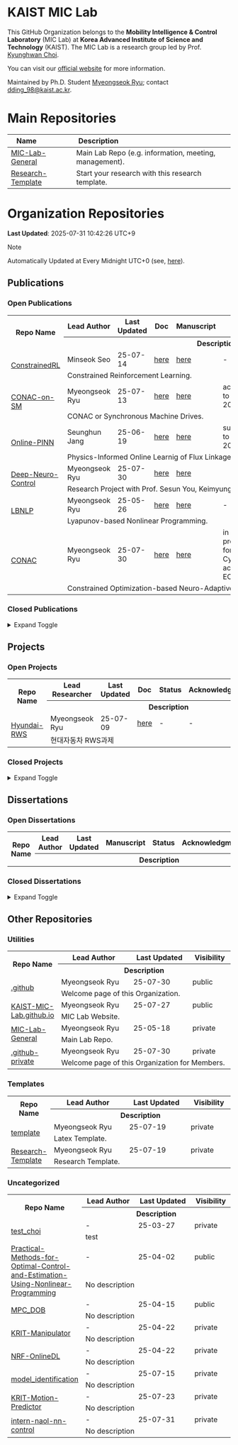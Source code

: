 
# KAIST MIC Lab

This GitHub Organization belongs to the **Mobility Intelligence & Control Laboratory** (MIC Lab) at **Korea Advanced Institute of Science and Technology** (KAIST).
The MIC Lab is a research group led by Prof. [Kyunghwan Choi](https://github.com/orgs/KAIST-MIC-Lab/people/Kyunghwan-Choi).

You can visit our [official website](https://kaist-mic-lab.github.io) for more information.

Maintained by Ph.D. Student [Myeongseok Ryu](https://github.com/DDingR); contact [dding_98@kaist.ac.kr](mailto:dding_98@kaist.ac.kr).

# Main Repositories

|<div style="width:70px">Name</div>|<div style="width:100px">Description</div>|
|------|---|
|[MIC-Lab-General](https://github.com/KAIST-MIC-Lab/MIC-Lab-General)|Main Lab Repo (e.g. information, meeting, management).|
|[Research-Template](https://github.com/KAIST-MIC-Lab/Research-Template)|Start your research with this research template.|

# Organization Repositories 

**Last Updated**: 2025-07-31 10:42:26 UTC+9
> [!Note]
> Automatically Updated at Every Midnight UTC+0
> (see, [here](https://github.com/KAIST-MIC-Lab/.github-private/actions/workflows/auto_readme_gen.yml)).

## Publications

### Open Publications
<table>
<!--  -->   
    <tr>
        <th style="width:10%" rowspan="2">Repo Name</th>
        <th>Lead Author</th>
        <th>Last Updated</th>
        <th>Doc</th>
        <th>Manuscript</th>
        <th>Status</th>
        <th>Acknowledgment</th>
        <th>Visibility</th>
    </tr>
    <tr>
        <th colspan="7">Description</th>
    </tr>
<!--  -->
    <tr>
        <td rowspan="2"><a href="https://github.com/KAIST-MIC-Lab/ConstrainedRL">ConstrainedRL</a></td>
        <td>Minseok Seo</td>
        <td>25-07-14</td>
        <td><a href="https://github.com/KAIST-MIC-Lab/ConstrainedRL/blob/main//doc/main.pdf">here</a></td>
        <td><a href="https://github.com/KAIST-MIC-Lab/ConstrainedRL/blob/main/">here</a></td>
        <td>-</td>
        <td>-</td>
        <td>public</td>
    </tr>
    <tr>
        <td colspan="7">Constrained Reinforcement Learning.</td>
    </tr>                           
<!--  -->
    <tr>
        <td rowspan="2"><a href="https://github.com/KAIST-MIC-Lab/CONAC-on-SM">CONAC-on-SM</a></td>
        <td>Myeongseok Ryu</td>
        <td>25-07-13</td>
        <td><a href="https://github.com/KAIST-MIC-Lab/CONAC-on-SM/blob/main/">here</a></td>
        <td><a href="https://github.com/KAIST-MIC-Lab/CONAC-on-SM/blob/main/manuscript.pdf">here</a></td>
        <td>accepted to IECON 2025</td>
        <td>GIST-IREF, NRF-OnlineRL</td>
        <td>private</td>
    </tr>
    <tr>
        <td colspan="7">CONAC or Synchronous Machine Drives.</td>
    </tr>                           
<!--  -->
    <tr>
        <td rowspan="2"><a href="https://github.com/KAIST-MIC-Lab/Online-PINN">Online-PINN</a></td>
        <td>Seunghun Jang</td>
        <td>25-06-19</td>
        <td><a href="https://github.com/KAIST-MIC-Lab/Online-PINN/blob/main//doc/main.pdf">here</a></td>
        <td><a href="https://github.com/KAIST-MIC-Lab/Online-PINN/blob/main/manuscript.pdf">here</a></td>
        <td>submitted to IECON 2025</td>
        <td>NRF-OnlineDL</td>
        <td>private</td>
    </tr>
    <tr>
        <td colspan="7">Physics-Informed Online Learnig of Flux Linkage Model for SM.</td>
    </tr>                           
<!--  -->
    <tr>
        <td rowspan="2"><a href="https://github.com/KAIST-MIC-Lab/Deep-Neuro-Control">Deep-Neuro-Control</a></td>
        <td>Myeongseok Ryu</td>
        <td>25-07-30</td>
        <td><a href="https://github.com/KAIST-MIC-Lab/Deep-Neuro-Control/blob/main//doc/main.pdf">here</a></td>
        <td><a href="https://github.com/KAIST-MIC-Lab/Deep-Neuro-Control/blob/main/manuscript.pdf">here</a></td>
        <td></td>
        <td>-</td>
        <td>private</td>
    </tr>
    <tr>
        <td colspan="7">Research Project with Prof. Sesun You, Keimyung University.</td>
    </tr>                           
<!--  -->
    <tr>
        <td rowspan="2"><a href="https://github.com/KAIST-MIC-Lab/LBNLP">LBNLP</a></td>
        <td>Myeongseok Ryu</td>
        <td>25-05-26</td>
        <td><a href="https://github.com/KAIST-MIC-Lab/LBNLP/blob/main//doc/main.pdf">here</a></td>
        <td><a href="https://github.com/KAIST-MIC-Lab/LBNLP/blob/main/">here</a></td>
        <td>-</td>
        <td>-</td>
        <td>private</td>
    </tr>
    <tr>
        <td colspan="7">Lyapunov-based Nonlinear Programming.</td>
    </tr>                           
<!--  -->
    <tr>
        <td rowspan="2"><a href="https://github.com/KAIST-MIC-Lab/CONAC">CONAC</a></td>
        <td>Myeongseok Ryu</td>
        <td>25-07-30</td>
        <td><a href="https://github.com/KAIST-MIC-Lab/CONAC/blob/main/">here</a></td>
        <td><a href="https://github.com/KAIST-MIC-Lab/CONAC/blob/main/manuscript.pdf">here</a></td>
        <td>in preparation for Trans. Cyb., accepted ECC 2025</td>
        <td></td>
        <td>public</td>
    </tr>
    <tr>
        <td colspan="7">Constrained Optimization-based Neuro-Adaptive Control.</td>
    </tr>                           
</table>

### Closed Publications
<details>
<summary>Expand Toggle</summary>
<div markdown="1">

<table>
<!--  -->   
    <tr>
        <th style="width:10%" rowspan="2">Repo Name</th>
        <th>Lead Author</th>
        <th>Last Updated</th>
        <th>Doc</th>
        <th>Manuscript</th>
        <th>Status</th>
        <th>Acknowledgment</th>
        <th>Visibility</th>
    </tr>
    <tr>
        <th colspan="7">Description</th>
    </tr>
<!--  -->
    <tr>
        <td rowspan="2"><a href="https://github.com/KAIST-MIC-Lab/Integration-Error-Estimation-Based-FLE">Integration-Error-Estimation-Based-FLE</a></td>
        <td>Seunghun Jang</td>
        <td>25-05-18</td>
        <td><a href="https://github.com/KAIST-MIC-Lab/Integration-Error-Estimation-Based-FLE/blob/main/">here</a></td>
        <td><a href="https://github.com/KAIST-MIC-Lab/Integration-Error-Estimation-Based-FLE/blob/main/manuscript.pdf">here</a></td>
        <td>accepted to CDC 2023</td>
        <td>ETRI-PBV</td>
        <td>public</td>
    </tr>
    <tr>
        <td colspan="7">Integration Error Estimation-based FLE.</td>
    </tr>                           
<!--  -->
    <tr>
        <td rowspan="2"><a href="https://github.com/KAIST-MIC-Lab/ESO-FLE">ESO-FLE</a></td>
        <td>Seunghun Jang</td>
        <td>25-05-18</td>
        <td><a href="https://github.com/KAIST-MIC-Lab/ESO-FLE/blob/main/">here</a></td>
        <td><a href="https://github.com/KAIST-MIC-Lab/ESO-FLE/blob/main/manuscript.pdf">here</a></td>
        <td>published ISIE 2024</td>
        <td>ETRI-PBV</td>
        <td>public</td>
    </tr>
    <tr>
        <td colspan="7">Extended State Observer-based Flux Linkage Estimator</td>
    </tr>                           
<!--  -->
    <tr>
        <td rowspan="2"><a href="https://github.com/KAIST-MIC-Lab/CNN-based-Adaptive-Control">CNN-based-Adaptive-Control</a></td>
        <td>Myeongseok Ryu</td>
        <td>25-05-31</td>
        <td><a href="https://github.com/KAIST-MIC-Lab/CNN-based-Adaptive-Control/blob/main/">here</a></td>
        <td><a href="https://github.com/KAIST-MIC-Lab/CNN-based-Adaptive-Control/blob/main/L4DC25%201st%20sub.pdf">here</a></td>
        <td>declined by L4DC 2025</td>
        <td>-</td>
        <td>public</td>
    </tr>
    <tr>
        <td colspan="7">Neuro-adaptive control with CNN</td>
    </tr>                           
</table>
</div>
</details>

## Projects

### Open Projects
<table>
<!--  -->   
    <tr>
        <th style="width:10%" rowspan="2">Repo Name</th>
        <th>Lead Researcher</th>
        <th>Last Updated</th>
        <th>Doc</th>
        <th>Status</th>
        <th>Acknowledgment</th>
        <th>Visibility</th>
    </tr>
    <tr>
        <th colspan="6">Description</th>
    </tr>
<!--  -->
    <tr>
        <td rowspan="2"><a href="https://github.com/KAIST-MIC-Lab/Hyundai-RWS">Hyundai-RWS</a></td>
        <td>Myeongseok Ryu</td>
        <td>25-07-09</td>
        <td><a href="https://github.com/KAIST-MIC-Lab/Hyundai-RWS/blob/main/./doc/main.pdf">here</a></td>
        <td>-</td>
        <td>-</td>
        <td>private</td>
    </tr>
    <tr>
        <td colspan="6">현대자동차 RWS과제</td>
    </tr>                           
</table>

### Closed Projects
<details>
<summary>Expand Toggle</summary>
<div markdown="1">

<table>
<!--  -->   
    <tr>
        <th style="width:10%" rowspan="2">Repo Name</th>
        <th>Lead Researcher</th>
        <th>Last Updated</th>
        <th>Doc</th>
        <th>Status</th>
        <th>Acknowledgment</th>
        <th>Visibility</th>
    </tr>
    <tr>
        <th colspan="6">Description</th>
    </tr>
</table>
</div>
</details>

## Dissertations

### Open Dissertations
<table>
<!--  -->   
    <tr>
        <th style="width:10%" rowspan="2">Repo Name</th>
        <th>Lead Author</th>
        <th>Last Updated</th>
        <th>Manuscript</th>
        <th>Status</th>
        <th>Acknowledgment</th>
        <th>Visibility</th>
    </tr>
    <tr>
        <th colspan="6">Description</th>
    </tr>
</table>

### Closed Dissertations
<details>
<summary>Expand Toggle</summary>
<div markdown="1">

<table>
<!--  -->   
    <tr>
        <th style="width:10%" rowspan="2">Repo Name</th>
        <th>Lead Author</th>
        <th>Last Updated</th>
        <th>Manuscript</th>
        <th>Status</th>
        <th>Acknowledgment</th>
        <th>Visibility</th>
    </tr>
    <tr>
        <th colspan="6">Description</th>
    </tr>
<!--  -->
    <tr>
        <td rowspan="2"><a href="https://github.com/KAIST-MIC-Lab/Minseok-Master-s-Thesis">Minseok-Master-s-Thesis</a></td>
        <td>Minseok Seo</td>
        <td>25-07-14</td>
        <td><a href="https://github.com/KAIST-MIC-Lab/Minseok-Master-s-Thesis/blob/main/Dissertation.pdf">here</a></td>
        <td>-</td>
        <td>-</td>
        <td>public</td>
    </tr>
    <tr>
        <td colspan="6">Master Thesis</td>
    </tr>                           
<!--  -->
    <tr>
        <td rowspan="2"><a href="https://github.com/KAIST-MIC-Lab/Seunghun-Master-s-Thesis">Seunghun-Master-s-Thesis</a></td>
        <td>Seunghun Jang</td>
        <td>25-05-18</td>
        <td><a href="https://github.com/KAIST-MIC-Lab/Seunghun-Master-s-Thesis/blob/main/Dissertation.pdf">here</a></td>
        <td>-</td>
        <td>-</td>
        <td>public</td>
    </tr>
    <tr>
        <td colspan="6">Master Thesis</td>
    </tr>                           
<!--  -->
    <tr>
        <td rowspan="2"><a href="https://github.com/KAIST-MIC-Lab/Myeongseok-Master-s-Thesis">Myeongseok-Master-s-Thesis</a></td>
        <td>Myeongseok Ryu</td>
        <td>25-05-18</td>
        <td><a href="https://github.com/KAIST-MIC-Lab/Myeongseok-Master-s-Thesis/blob/main/Dissertation.pdf">here</a></td>
        <td>-</td>
        <td>-</td>
        <td>public</td>
    </tr>
    <tr>
        <td colspan="6">Master Thesis</td>
    </tr>                           
</table>
</div>
</details>

## Other Repositories

### Utilities
<table>
<!--  -->   
    <tr>
        <th style="width:10%" rowspan="2">Repo Name</th>
        <th>Lead Author</th>
        <th>Last Updated</th>
        <th>Visibility</th>
    </tr>
    <tr>
        <th colspan="3">Description</th>
    </tr>
<!--  -->
    <tr>
        <td rowspan="2"><a href="https://github.com/KAIST-MIC-Lab/.github">.github</a></td>
        <td>Myeongseok Ryu</td>
        <td>25-07-30</td>
        <td>public</td>
    </tr>
    <tr>
        <td colspan="3">Welcome page of this Organization.</td>
    </tr>                           
<!--  -->
    <tr>
        <td rowspan="2"><a href="https://github.com/KAIST-MIC-Lab/KAIST-MIC-Lab.github.io">KAIST-MIC-Lab.github.io</a></td>
        <td>Myeongseok Ryu</td>
        <td>25-07-27</td>
        <td>public</td>
    </tr>
    <tr>
        <td colspan="3">MIC Lab Website.</td>
    </tr>                           
<!--  -->
    <tr>
        <td rowspan="2"><a href="https://github.com/KAIST-MIC-Lab/MIC-Lab-General">MIC-Lab-General</a></td>
        <td>Myeongseok Ryu</td>
        <td>25-05-18</td>
        <td>private</td>
    </tr>
    <tr>
        <td colspan="3">Main Lab Repo.</td>
    </tr>                           
<!--  -->
    <tr>
        <td rowspan="2"><a href="https://github.com/KAIST-MIC-Lab/.github-private">.github-private</a></td>
        <td>Myeongseok Ryu</td>
        <td>25-07-30</td>
        <td>private</td>
    </tr>
    <tr>
        <td colspan="3">Welcome page of this Organization  for Members.</td>
    </tr>                           
</table>

### Templates
<table>
<!--  -->   
    <tr>
        <th style="width:10%" rowspan="2">Repo Name</th>
        <th>Lead Author</th>
        <th>Last Updated</th>
        <th>Visibility</th>
    </tr>
    <tr>
        <th colspan="3">Description</th>
    </tr>
<!--  -->
    <tr>
        <td rowspan="2"><a href="https://github.com/KAIST-MIC-Lab/template">template</a></td>
        <td>Myeongseok Ryu</td>
        <td>25-07-19</td>
        <td>private</td>
    </tr>
    <tr>
        <td colspan="3">Latex Template.</td>
    </tr>                           
<!--  -->
    <tr>
        <td rowspan="2"><a href="https://github.com/KAIST-MIC-Lab/Research-Template">Research-Template</a></td>
        <td>Myeongseok Ryu</td>
        <td>25-07-19</td>
        <td>private</td>
    </tr>
    <tr>
        <td colspan="3">Research Template.</td>
    </tr>                           
</table>

### Uncategorized

<table>
<!--  -->   
    <tr>
        <th style="width:10%" rowspan="2">Repo Name</th>
        <th>Lead Author</th>
        <th>Last Updated</th>
        <th>Visibility</th>
    </tr>
    <tr>
        <th colspan="3">Description</th>
    </tr>
<!--  -->
    <tr>
        <td rowspan="2"><a href="https://github.com/KAIST-MIC-Lab/test_choi">test_choi</a></td>
        <td>-</td>
        <td>25-03-27</td>
        <td>private</td>
    </tr>
    <tr>
        <td colspan="3">test</td>
    </tr>                           
<!--  -->
    <tr>
        <td rowspan="2"><a href="https://github.com/KAIST-MIC-Lab/Practical-Methods-for-Optimal-Control-and-Estimation-Using-Nonlinear-Programming">Practical-Methods-for-Optimal-Control-and-Estimation-Using-Nonlinear-Programming</a></td>
        <td>-</td>
        <td>25-04-02</td>
        <td>public</td>
    </tr>
    <tr>
        <td colspan="3">No description</td>
    </tr>                           
<!--  -->
    <tr>
        <td rowspan="2"><a href="https://github.com/KAIST-MIC-Lab/MPC_DOB">MPC_DOB</a></td>
        <td>-</td>
        <td>25-04-15</td>
        <td>public</td>
    </tr>
    <tr>
        <td colspan="3">No description</td>
    </tr>                           
<!--  -->
    <tr>
        <td rowspan="2"><a href="https://github.com/KAIST-MIC-Lab/KRIT-Manipulator">KRIT-Manipulator</a></td>
        <td>-</td>
        <td>25-04-22</td>
        <td>private</td>
    </tr>
    <tr>
        <td colspan="3">No description</td>
    </tr>                           
<!--  -->
    <tr>
        <td rowspan="2"><a href="https://github.com/KAIST-MIC-Lab/NRF-OnlineDL">NRF-OnlineDL</a></td>
        <td>-</td>
        <td>25-04-22</td>
        <td>private</td>
    </tr>
    <tr>
        <td colspan="3">No description</td>
    </tr>                           
<!--  -->
    <tr>
        <td rowspan="2"><a href="https://github.com/KAIST-MIC-Lab/model_identification">model_identification</a></td>
        <td>-</td>
        <td>25-07-15</td>
        <td>private</td>
    </tr>
    <tr>
        <td colspan="3">No description</td>
    </tr>                           
<!--  -->
    <tr>
        <td rowspan="2"><a href="https://github.com/KAIST-MIC-Lab/KRIT-Motion-Predictor">KRIT-Motion-Predictor</a></td>
        <td>-</td>
        <td>25-07-23</td>
        <td>private</td>
    </tr>
    <tr>
        <td colspan="3">No description</td>
    </tr>                           
<!--  -->
    <tr>
        <td rowspan="2"><a href="https://github.com/KAIST-MIC-Lab/intern-naol-nn-control">intern-naol-nn-control</a></td>
        <td>-</td>
        <td>25-07-31</td>
        <td>private</td>
    </tr>
    <tr>
        <td colspan="3">No description</td>
    </tr>                           
</table>


